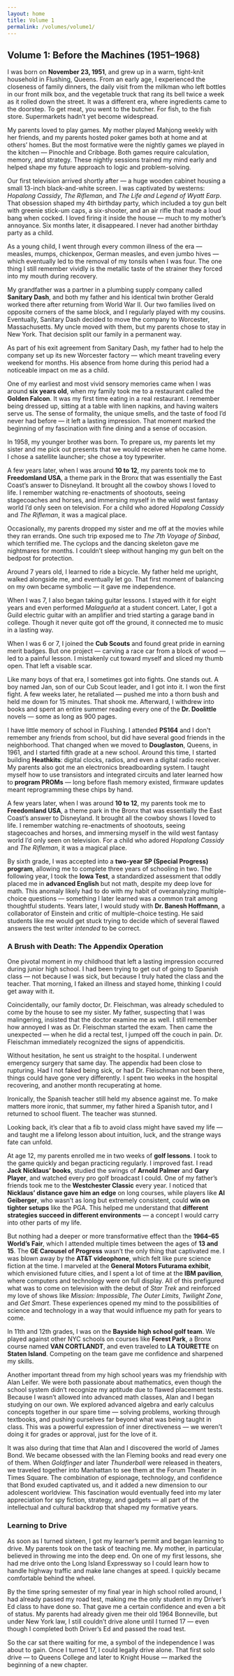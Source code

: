 ```yaml
---
layout: home
title: Volume 1
permalink: /volumes/volume1/
---
```


## Volume 1: Before the Machines (1951–1968)

I was born on **November 23, 1951**, and grew up in a warm, tight-knit household in Flushing, Queens. From an early age, I experienced the closeness of family dinners, the daily visit from the milkman who left bottles in our front milk box, and the vegetable truck that rang its bell twice a week as it rolled down the street. It was a different era, where ingredients came to the doorstep. To get meat, you went to the butcher. For fish, to the fish store. Supermarkets hadn’t yet become widespread.

My parents loved to play games. My mother played Mahjong weekly with her friends, and my parents hosted poker games both at home and at others’ homes. But the most formative were the nightly games we played in the kitchen — Pinochle and Cribbage. Both games require calculation, memory, and strategy. These nightly sessions trained my mind early and helped shape my future approach to logic and problem-solving.

Our first television arrived shortly after — a huge wooden cabinet housing a small 13-inch black-and-white screen. I was captivated by westerns: *Hopalong Cassidy*, *The Rifleman*, and *The Life and Legend of Wyatt Earp*. That obsession shaped my 4th birthday party, which included a toy gun belt with greenie stick-um caps, a six-shooter, and an air rifle that made a loud bang when cocked. I loved firing it inside the house — much to my mother’s annoyance. Six months later, it disappeared. I never had another birthday party as a child.

As a young child, I went through every common illness of the era — measles, mumps, chickenpox, German measles, and even jumbo hives — which eventually led to the removal of my tonsils when I was four. The one thing I still remember vividly is the metallic taste of the strainer they forced into my mouth during recovery.

My grandfather was a partner in a plumbing supply company called **Sanitary Dash**, and both my father and his identical twin brother Gerald worked there after returning from World War II. Our two families lived on opposite corners of the same block, and I regularly played with my cousins. Eventually, Sanitary Dash decided to move the company to Worcester, Massachusetts. My uncle moved with them, but my parents chose to stay in New York. That decision split our family in a permanent way.

As part of his exit agreement from Sanitary Dash, my father had to help the company set up its new Worcester factory — which meant traveling every weekend for months. His absence from home during this period had a noticeable impact on me as a child.

One of my earliest and most vivid sensory memories came when I was around **six years old**, when my family took me to a restaurant called the **Golden Falcon**. It was my first time eating in a real restaurant. I remember being dressed up, sitting at a table with linen napkins, and having waiters serve us. The sense of formality, the unique smells, and the taste of food I’d never had before — it left a lasting impression. That moment marked the beginning of my fascination with fine dining and a sense of occasion.

In 1958, my younger brother was born. To prepare us, my parents let my sister and me pick out presents that we would receive when he came home. I chose a satellite launcher; she chose a toy typewriter.

A few years later, when I was around **10 to 12**, my parents took me to **Freedomland USA**, a theme park in the Bronx that was essentially the East Coast’s answer to Disneyland. It brought all the cowboy shows I loved to life. I remember watching re-enactments of shootouts, seeing stagecoaches and horses, and immersing myself in the wild west fantasy world I’d only seen on television. For a child who adored *Hopalong Cassidy* and *The Rifleman*, it was a magical place.




Occasionally, my parents dropped my sister and me off at the movies while they ran errands. One such trip exposed me to *The 7th Voyage of Sinbad*, which terrified me. The cyclops and the dancing skeleton gave me nightmares for months. I couldn’t sleep without hanging my gun belt on the bedpost for protection.

Around 7 years old, I learned to ride a bicycle. My father held me upright, walked alongside me, and eventually let go. That first moment of balancing on my own became symbolic — it gave me independence.

When I was 7, I also began taking guitar lessons. I stayed with it for eight years and even performed *Malagueña* at a student concert. Later, I got a Guild electric guitar with an amplifier and tried starting a garage band in college. Though it never quite got off the ground, it connected me to music in a lasting way.

When I was 6 or 7, I joined the **Cub Scouts** and found great pride in earning merit badges. But one project — carving a race car from a block of wood — led to a painful lesson. I mistakenly cut toward myself and sliced my thumb open. That left a visable scar.

Like many boys of that era, I sometimes got into fights. One stands out. A boy named Jan, son of our Cub Scout leader, and I got into it. I won the first fight. A few weeks later, he retaliated — pushed me into a thorn bush and held me down for 15 minutes. That shook me. Afterward, I withdrew into books and spent an entire summer reading every one of the **Dr. Doolittle** novels — some as long as 900 pages.


I have little memory of school in Flushing. I attended **PS164** and I don't remember any friends from school, but did have several good friends in the neighborhood. That changed when we moved to **Douglaston**, Queens, in 1961, and I started fifth grade at a new school. Around this time, I started building **Heathkits**: digital clocks, radios, and even a digital radio receiver. My parents also got me an electronics breadboarding system. I taught myself how to use transistors and integrated circuits and later learned how to **program PROMs** — long before flash memory existed, firmware updates meant reprogramming these chips by hand.

A few years later, when I was around **10 to 12**, my parents took me to **Freedomland USA**, a theme park in the Bronx that was essentially the East Coast’s answer to Disneyland. It brought all the cowboy shows I loved to life. I remember watching re-enactments of shootouts, seeing stagecoaches and horses, and immersing myself in the wild west fantasy world I’d only seen on television. For a child who adored *Hopalong Cassidy* and *The Rifleman*, it was a magical place.

By sixth grade, I was accepted into a **two-year SP (Special Progress) program**, allowing me to complete three years of schooling in two. The following year, I took the **Iowa Test**, a standardized assessment that oddly placed me in **advanced English** but not math, despite my deep love for math. This anomaly likely had to do with my habit of overanalyzing multiple-choice questions — something I later learned was a common trait among thoughtful students. Years later, I would study with **Dr. Banesh Hoffmann**, a collaborator of Einstein and critic of multiple-choice testing. He said students like me would get stuck trying to decide which of several flawed answers the test writer *intended* to be correct.

### A Brush with Death: The Appendix Operation

One pivotal moment in my childhood that left a lasting impression occurred during junior high school. I had been trying to get out of going to Spanish class — not because I was sick, but because I truly hated the class and the teacher. That morning, I faked an illness and stayed home, thinking I could get away with it.

Coincidentally, our family doctor, Dr. Fleischman, was already scheduled to come by the house to see my sister. My father, suspecting that I was malingering, insisted that the doctor examine me as well. I still remember how annoyed I was as Dr. Fleischman started the exam. Then came the unexpected — when he did a rectal test, I jumped off the couch in pain. Dr. Fleischman immediately recognized the signs of appendicitis.

Without hesitation, he sent us straight to the hospital. I underwent emergency surgery that same day. The appendix had been close to rupturing. Had I not faked being sick, or had Dr. Fleischman not been there, things could have gone very differently. I spent two weeks in the hospital recovering, and another month recuperating at home.

Ironically, the Spanish teacher still held my absence against me. To make matters more ironic, that summer, my father hired a Spanish tutor, and I returned to school fluent. The teacher was stunned.

Looking back, it’s clear that a fib to avoid class might have saved my life — and taught me a lifelong lesson about intuition, luck, and the strange ways fate can unfold.

At age 12, my parents enrolled me in two weeks of **golf lessons**. I took to the game quickly and began practicing regularly. I improved fast. I read **Jack Nicklaus’ books**, studied the swings of **Arnold Palmer** and **Gary Player**, and watched every pro golf broadcast I could. One of my father’s friends took me to the **Westchester Classic** every year. I noticed that **Nicklaus’ distance gave him an edge** on long courses, while players like **Al Geiberger**, who wasn’t as long but extremely consistent, could **win on tighter setups** like the PGA. This helped me understand that **different strategies succeed in different environments** — a concept I would carry into other parts of my life.

But nothing had a deeper or more transformative effect than the **1964–65 World’s Fair**, which I attended multiple times between the ages of **13 and 15**. The **GE Carousel of Progress** wasn’t the only thing that captivated me. I was blown away by the **AT&T videophone**, which felt like pure science fiction at the time. I marveled at the **General Motors Futurama exhibit**, which envisioned future cities, and I spent a lot of time at the **IBM pavilion**, where computers and technology were on full display. All of this prefigured what was to come on television with the debut of *Star Trek* and reinforced my love of shows like *Mission: Impossible*, *The Outer Limits*, *Twilight Zone*, and *Get Smart*. These experiences opened my mind to the possibilities of science and technology in a way that would influence my path for years to come.

In 11th and 12th grades, I was on the **Bayside high school golf team**. We played against other NYC schools on courses like **Forest Park**, a Bronx course named **VAN CORTLANDT**, and even traveled to **LA TOURETTE** on **Staten Island**. Competing on the team gave me confidence and sharpened my skills.

Another important thread from my high school years was my friendship with Alan Leifer. We were both passionate about mathematics, even though the school system didn’t recognize my aptitude due to flawed placement tests. Because I wasn’t allowed into advanced math classes, Alan and I began studying on our own. We explored advanced algebra and early calculus concepts together in our spare time — solving problems, working through textbooks, and pushing ourselves far beyond what was being taught in class. This was a powerful expression of inner directiveness — we weren’t doing it for grades or approval, just for the love of it.

It was also during that time that Alan and I discovered the world of James Bond. We became obsessed with the Ian Fleming books and read every one of them. When *Goldfinger* and later *Thunderball* were released in theaters, we traveled together into Manhattan to see them at the Forum Theater in Times Square. The combination of espionage, technology, and confidence that Bond exuded captivated us, and it added a new dimension to our adolescent worldview. This fascination would eventually feed into my later appreciation for spy fiction, strategy, and gadgets — all part of the intellectual and cultural backdrop that shaped my formative years.


### Learning to Drive

As soon as I turned sixteen, I got my learner’s permit and began learning to drive. My parents took on the task of teaching me. My mother, in particular, believed in throwing me into the deep end. On one of my first lessons, she had me drive onto the Long Island Expressway so I could learn how to handle highway traffic and make lane changes at speed. I quickly became comfortable behind the wheel.

By the time spring semester of my final year in high school rolled around, I had already passed my road test, making me the only student in my Driver’s Ed class to have done so. That gave me a certain confidence and even a bit of status. My parents had already given me their old 1964 Bonneville, but under New York law, I still couldn’t drive alone until I turned 17 — even though I completed both Driver’s Ed and passed the road test.

So the car sat there waiting for me, a symbol of the independence I was about to gain. Once I turned 17, I could legally drive alone. That first solo drive — to Queens College and later to Knight House — marked the beginning of a new chapter.





